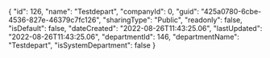 {
  "id": 126,
  "name": "Testdepart",
  "companyId": 0,
  "guid": "425a0780-6cbe-4536-827e-46379c7fc126",
  "sharingType": "Public",
  "readonly": false,
  "isDefault": false,
  "dateCreated": "2022-08-26T11:43:25.06",
  "lastUpdated": "2022-08-26T11:43:25.06",
  "departmentId": 146,
  "departmentName": "Testdepart",
  "isSystemDepartment": false
}